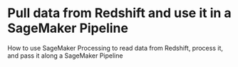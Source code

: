 # Pull data from Redshift and use it in a SageMaker Pipeline

How to use SageMaker Processing to read data from Redshift, process it, and pass it along a SageMaker Pipeline